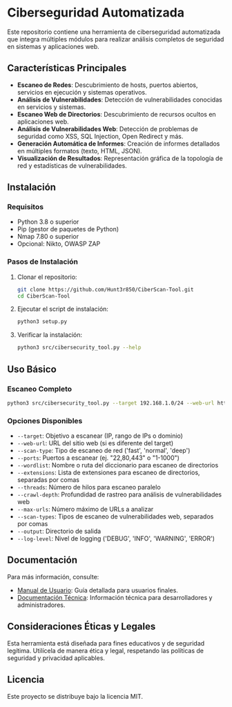 # Ciberseguridad Automatizada

Este repositorio contiene una herramienta de ciberseguridad automatizada que integra múltiples módulos para realizar análisis completos de seguridad en sistemas y aplicaciones web.

## Características Principales

- **Escaneo de Redes**: Descubrimiento de hosts, puertos abiertos, servicios en ejecución y sistemas operativos.
- **Análisis de Vulnerabilidades**: Detección de vulnerabilidades conocidas en servicios y sistemas.
- **Escaneo Web de Directorios**: Descubrimiento de recursos ocultos en aplicaciones web.
- **Análisis de Vulnerabilidades Web**: Detección de problemas de seguridad como XSS, SQL Injection, Open Redirect y más.
- **Generación Automática de Informes**: Creación de informes detallados en múltiples formatos (texto, HTML, JSON).
- **Visualización de Resultados**: Representación gráfica de la topología de red y estadísticas de vulnerabilidades.

## Instalación

### Requisitos

- Python 3.8 o superior
- Pip (gestor de paquetes de Python)
- Nmap 7.80 o superior
- Opcional: Nikto, OWASP ZAP

### Pasos de Instalación

1. Clonar el repositorio:
   ```bash
   git clone https://github.com/Hunt3r850/CiberScan-Tool.git
   cd CiberScan-Tool
   ```

2. Ejecutar el script de instalación:
   ```bash
   python3 setup.py
   ```

3. Verificar la instalación:
   ```bash
   python3 src/cibersecurity_tool.py --help
   ```

## Uso Básico

### Escaneo Completo

```bash
python3 src/cibersecurity_tool.py --target 192.168.1.0/24 --web-url http://ejemplo.com --scan-type normal --output ./resultados
```

### Opciones Disponibles

- `--target`: Objetivo a escanear (IP, rango de IPs o dominio)
- `--web-url`: URL del sitio web (si es diferente del target)
- `--scan-type`: Tipo de escaneo de red ('fast', 'normal', 'deep')
- `--ports`: Puertos a escanear (ej. "22,80,443" o "1-1000")
- `--wordlist`: Nombre o ruta del diccionario para escaneo de directorios
- `--extensions`: Lista de extensiones para escaneo de directorios, separadas por comas
- `--threads`: Número de hilos para escaneo paralelo
- `--crawl-depth`: Profundidad de rastreo para análisis de vulnerabilidades web
- `--max-urls`: Número máximo de URLs a analizar
- `--scan-types`: Tipos de escaneo de vulnerabilidades web, separados por comas
- `--output`: Directorio de salida
- `--log-level`: Nivel de logging ('DEBUG', 'INFO', 'WARNING', 'ERROR')

## Documentación

Para más información, consulte:

- [Manual de Usuario](https://github.com/Hunt3r850/CiberScan-Tool/blob/main/Manual%20de%20Usuario%20-%20Herramienta%20de%20Ciberseguridad.md): Guía detallada para usuarios finales.
- [Documentación Técnica](https://github.com/Hunt3r850/CiberScan-Tool/blob/main/Documentaci%C3%B3n%20T%C3%A9cnica%20-%20Herramienta%20de%20Ciberseguridad.md): Información técnica para desarrolladores y administradores.

## Consideraciones Éticas y Legales

Esta herramienta está diseñada para fines educativos y de seguridad legítima. Utilícela de manera ética y legal, respetando las políticas de seguridad y privacidad aplicables.

## Licencia

Este proyecto se distribuye bajo la licencia MIT.
